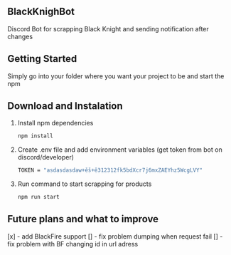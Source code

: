 <!-- ABOUT THE PROJECT -->

## BlackKnighBot

Discord Bot for scrapping Black Knight and sending notification after changes

<!-- GETTING STARTED -->

## Getting Started

Simply go into your folder where you want your project to be and start the npm

## Download and Instalation

1. Install npm dependencies
   ```sh
   npm install
   ```
2. Create .env file and add environment variables (get token from bot on discord/developer)
   ```sh
   TOKEN = "asdasdasdaw+ěš+ě312312fk5bdXcr7j6mxZAEYhz5WcgLVY"
   ```
3. Run command to start scrapping for products
   ```sh
   npm run start
   ```

## Future plans and what to improve

[x] - add BlackFire support
[] - fix problem dumping when request fail
[] - fix problem with BF changing id in url adress
